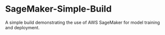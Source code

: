 # SageMaker-Simple-Build
A simple build demonstrating the use of AWS SageMaker for model training and deployment.
